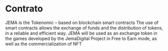 # Contrato
JEMA is the Tokenomic – based on blockchain smart contracts
The use of smart contracts allows the exchange of funds and the distribution of tokens, in a reliable and efficient way.
JEMA will be used as an exchange token in the games developed by the JemaDigital Project in Free to Earn mode, as well as the commercialization of NFT
